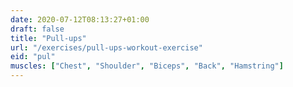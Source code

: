 ```yaml
---
date: 2020-07-12T08:13:27+01:00
draft: false
title: "Pull-ups"
url: "/exercises/pull-ups-workout-exercise"
eid: "pul"
muscles: ["Chest", "Shoulder", "Biceps", "Back", "Hamstring"]
---
```

